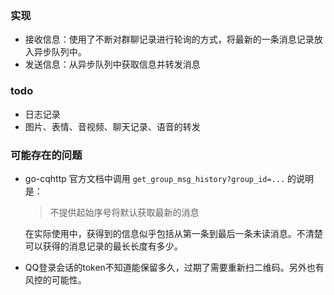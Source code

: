 ### 实现

- 接收信息：使用了不断对群聊记录进行轮询的方式，将最新的一条消息记录放入异步队列中。
- 发送信息：从异步队列中获取信息并转发消息

### todo

- 日志记录
- 图片、表情、音视频、聊天记录、语音的转发

### 可能存在的问题

- go-cqhttp 官方文档中调用 `get_group_msg_history?group_id=...` 的说明是：

    > 不提供起始序号将默认获取最新的消息
 
    在实际使用中，获得到的信息似乎包括从第一条到最后一条未读消息。不清楚可以获得的消息记录的最长长度有多少。

- QQ登录会话的token不知道能保留多久，过期了需要重新扫二维码。另外也有风控的可能性。